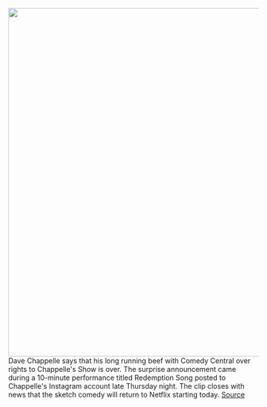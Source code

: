 <img src='https://cdn.vox-cdn.com/thumbor/A3C_8GYkHknt9dQm5Cyu0UZCbw8=/617x493:2564x1773/1200x800/filters:focal(1912x1266:2392x1746)/cdn.vox-cdn.com/uploads/chorus_image/image/68808434/1229523332.0.jpg' width='700px' /><br/>
Dave Chappelle says that his long running beef with Comedy Central over rights to Chappelle's Show is over. The surprise announcement came during a 10-minute performance titled Redemption Song posted to Chappelle's Instagram account late Thursday night. The clip closes with news that the sketch comedy will return to Netflix starting today.
<a href='https://www.theverge.com/2021/2/12/22279727/dave-chappelle-show-back-netflix-comedy-central-beef'> Source <a/>